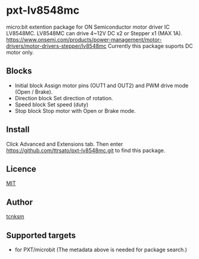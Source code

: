 # pxt-lv8548mc

micro:bit extention package for ON Semiconductor motor driver IC LV8548MC.
LV8548MC can drive 4~12V DC x2 or Stepper x1 (MAX 1A).
https://www.onsemi.com/products/power-management/motor-drivers/motor-drivers-stepper/lv8548mc
Currently this package suports DC motor only.

## Blocks

* Initial block
Assign motor pins (OUT1 and OUT2) and PWM drive mode (Open / Brake).
* Direction block
Set direction of rotation.
* Speed block
Set speed (duty)
* Stop block
Stop motor with Open or Brake mode.

## Install
Click Advanced and Extensions tab. Then enter https://github.com/ttrsato/pxt-lv8548mc.git to find this package.

## Licence

[MIT](https://github.com/tcnksm/tool/blob/master/LICENCE)

## Author

[tcnksm](https://github.com/ttrsato)

## Supported targets

* for PXT/microbit
(The metadata above is needed for package search.)

